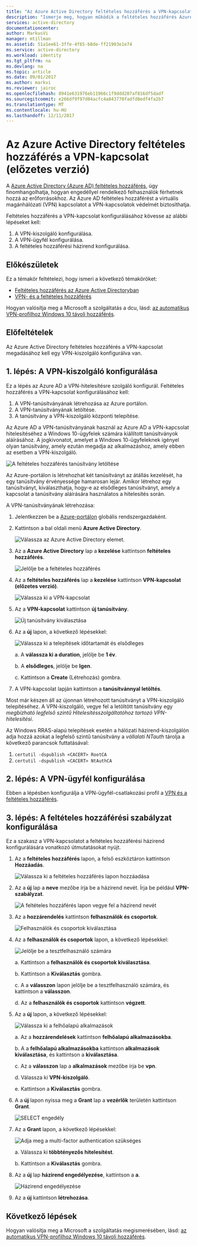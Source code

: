 ```yaml
---
title: "Az Azure Active Directory feltételes hozzáférés a VPN-kapcsolat (előzetes verzió) |} Microsoft Docs"
description: "Ismerje meg, hogyan működik a feltételes hozzáférés Azure Active Directory VPN-kapcsolatot. "
services: active-directory
documentationcenter: 
author: MarkusVi
manager: mtillman
ms.assetid: 51a1ee61-3ffe-4f65-b8de-ff21903e1e74
ms.service: active-directory
ms.workload: identity
ms.tgt_pltfrm: na
ms.devlang: na
ms.topic: article
ms.date: 09/01/2017
ms.author: markvi
ms.reviewer: jairoc
ms.openlocfilehash: 8941e631976eb11966c1f9ddd207af816df5dadf
ms.sourcegitcommit: e266df9f97d04acfc4a843770fadfd8edf4fa2b7
ms.translationtype: MT
ms.contentlocale: hu-HU
ms.lasthandoff: 12/11/2017
---
```

# <a name="azure-active-directory-conditional-access-for-vpn-connectivity-preview"></a>Az Azure Active Directory feltételes hozzáférés a VPN-kapcsolat (előzetes verzió)

A [Azure Active Directory (Azure AD) feltételes hozzáférés](active-directory-conditional-access-azure-portal.md), úgy finomhangolhatja, hogyan engedéllyel rendelkező felhasználók férhetnek hozzá az erőforrásokhoz. Az Azure AD feltételes hozzáférést a virtuális magánhálózati (VPN) kapcsolatot a VPN-kapcsolatok védelmét biztosíthatja.


Feltételes hozzáférés a VPN-kapcsolat konfigurálásához kövesse az alábbi lépéseket kell: 

1.  A VPN-kiszolgáló konfigurálása.
2.  A VPN-ügyfél konfigurálása.
3.  A feltételes hozzáférési házirend konfigurálása.


## <a name="before-you-begin"></a>Előkészületek

Ez a témakör feltételezi, hogy ismeri a következő témaköröket:

- [Feltételes hozzáférés az Azure Active Directoryban](active-directory-conditional-access-azure-portal.md)
- [VPN- és a feltételes hozzáférés](https://docs.microsoft.com/windows/access-protection/vpn/vpn-conditional-access)

Hogyan valósítja meg a Microsoft a szolgáltatás a dcu, lásd: [az automatikus VPN-profilhoz Windows 10 távoli hozzáférés](https://www.microsoft.com/itshowcase/Article/Content/894/Enhancing-remote-access-in-Windows-10-with-an-automatic-VPN-profile).   


## <a name="prerequisites"></a>Előfeltételek

Az Azure Active Directory feltételes hozzáférés a VPN-kapcsolat megadásához kell egy VPN-kiszolgáló konfigurálva van. 



## <a name="step-1-configure-your-vpn-server"></a>1. lépés: A VPN-kiszolgáló konfigurálása 

Ez a lépés az Azure AD a VPN-hitelesítésre szolgáló konfigurál. Feltételes hozzáférés a VPN-kapcsolat konfigurálásához kell:

1. A VPN-tanúsítványának létrehozása az Azure portálon.
2. A VPN-tanúsítványának letöltése.
2. A tanúsítvány a VPN-kiszolgáló központi telepítése.

Az Azure AD a VPN-tanúsítványának használ az Azure AD a VPN-kapcsolat hitelesítéséhez a Windows 10-ügyfelek számára kiállított tanúsítványok aláírásához. A jogkivonatot, amelyet a Windows 10-ügyfeleknek igényel olyan tanúsítvány, amely ezután megadja az alkalmazáshoz, amely ebben az esetben a VPN-kiszolgáló.

![A feltételes hozzáférés tanúsítvány letöltése](./media/active-directory-conditional-access-vpn-connectivity-windows10/06.png)

Az Azure-portálon is létrehozhat két tanúsítványt az átállás kezelését, ha egy tanúsítvány érvényessége hamarosan lejár. Amikor létrehoz egy tanúsítványt, kiválaszthatja, hogy-e az elsődleges tanúsítványt, amely a kapcsolat a tanúsítvány aláírására használatos a hitelesítés során.

A VPN-tanúsítványának létrehozása:

1. Jelentkezzen be a [Azure-portálon](https://portal.azure.com) globális rendszergazdaként.

2. Kattintson a bal oldali menü **Azure Active Directory**. 

    ![Válassza az Azure Active Directory elemet.](./media/active-directory-conditional-access-vpn-connectivity-windows10/01.png)

3. Az a **Azure Active Directory** lap a **kezelése** kattintson **feltételes hozzáférés**.

    ![Jelölje be a feltételes hozzáférés](./media/active-directory-conditional-access-azure-portal-get-started/02.png)

4. Az a **feltételes hozzáférés** lap a **kezelése** kattintson **VPN-kapcsolat (előzetes verzió)**.

    ![Válassza ki a VPN-kapcsolat](./media/active-directory-conditional-access-vpn-connectivity-windows10/03.png)

5. Az a **VPN-kapcsolat** kattintson **új tanúsítvány**.

    ![Új tanúsítvány kiválasztása](./media/active-directory-conditional-access-vpn-connectivity-windows10/04.png)

6. Az a **új** lapon, a következő lépésekkel:

    ![Válassza ki a telepítések időtartamát és elsődleges](./media/active-directory-conditional-access-vpn-connectivity-windows10/05.png)

    a. A **válassza ki a duration**, jelölje be **1 év**.

    b. A **elsődleges**, jelölje be **Igen**.

    c. Kattintson a **Create** (Létrehozás) gombra.

7. A VPN-kapcsolat lapján kattintson a **tanúsítvánnyal letöltés**.


Most már készen áll az újonnan létrehozott tanúsítványt a VPN-kiszolgáló telepítéséhez. A VPN-kiszolgáló, vegye fel a letöltött tanúsítvány egy *megbízható legfelső szintű Hitelesítésszolgáltatóhoz tartozó VPN-hitelesítési*.

Az Windows RRAS-alapú telepítések esetén a hálózati házirend-kiszolgálón adja hozzá azokat a legfelső szintű tanúsítvány a *vállalati NTauth* tárolja a következő parancsok futtatásával:

1. `certutil -dspublish <CACERT> RootCA`
2. `certutil -dspublish <CACERT> NtAuthCA`



## <a name="step-2-configure-your-vpn-client"></a>2. lépés: A VPN-ügyfél konfigurálása 

Ebben a lépésben konfigurálja a VPN-ügyfél-csatlakozási profil a [VPN és a feltételes hozzáférés](https://docs.microsoft.com/windows/access-protection/vpn/vpn-conditional-access).


## <a name="step-3-configure-your-conditional-access-policy"></a>3. lépés: A feltételes hozzáférési szabályzat konfigurálása

Ez a szakasz a VPN-kapcsolatot a feltételes hozzáférési házirend konfigurálására vonatkozó útmutatásokat nyújt.


1. Az a **feltételes hozzáférés** lapon, a felső eszköztáron kattintson **Hozzáadás**.

    ![Válassza ki a feltételes hozzáférés lapon hozzáadása](./media/active-directory-conditional-access-vpn-connectivity-windows10/07.png)

2. Az a **új** lap a **neve** mezőbe írja be a házirend nevét. Írja be például **VPN-szabályzat**.

    ![A feltételes hozzáférés lapon vegye fel a házirend nevét](./media/active-directory-conditional-access-vpn-connectivity-windows10/08.png)

5. Az a **hozzárendelés** kattintson **felhasználók és csoportok**.

    ![Felhasználók és csoportok kiválasztása](./media/active-directory-conditional-access-vpn-connectivity-windows10/09.png)

6. Az a **felhasználók és csoportok** lapon, a következő lépésekkel:

    ![Jelölje be a tesztfelhasználó számára](./media/active-directory-conditional-access-vpn-connectivity-windows10/10.png)

    a. Kattintson a **felhasználók és csoportok kiválasztása**.

    b. Kattintson a **Kiválasztás** gombra.

    c. A a **válasszon** lapon jelölje be a tesztfelhasználó számára, és kattintson a **válasszon**.

    d. Az a **felhasználók és csoportok** kattintson **végzett**.

7. Az a **új** lapon, a következő lépésekkel:

    ![Válassza ki a felhőalapú alkalmazások](./media/active-directory-conditional-access-vpn-connectivity-windows10/11.png)

    a. Az a **hozzárendelések** kattintson **felhőalapú alkalmazásokba**.

    b. A a **felhőalapú alkalmazásokba** kattintson **alkalmazások kiválasztása**, és kattintson a **kiválasztása**.

    c. Az a **válasszon** lap a **alkalmazások** mezőbe írja be **vpn**.

    d. Válassza ki **VPN-kiszolgáló**.

    e. Kattintson a **Kiválasztás** gombra.


13. A a **új** lapon nyissa meg a **Grant** lap a **vezérlők** területén kattintson **Grant**.

    ![SELECT engedély](./media/active-directory-conditional-access-azure-portal-get-started/13.png)

14. Az a **Grant** lapon, a következő lépésekkel:

    ![Adja meg a multi-factor authentication szükséges](./media/active-directory-conditional-access-azure-portal-get-started/14.png)

    a. Válassza ki **többtényezős hitelesítést**.

    b. Kattintson a **Kiválasztás** gombra.

15. Az a **új** lap **házirend engedélyezése**, kattintson a **a**.

    ![Házirend engedélyezése](./media/active-directory-conditional-access-azure-portal-get-started/15.png)

16. Az a **új** kattintson **létrehozása**.



## <a name="next-steps"></a>Következő lépések

Hogyan valósítja meg a Microsoft a szolgáltatás megismerésében, lásd: [az automatikus VPN-profilhoz Windows 10 távoli hozzáférés](https://www.microsoft.com/itshowcase/Article/Content/894/Enhancing-remote-access-in-Windows-10-with-an-automatic-VPN-profile).    

